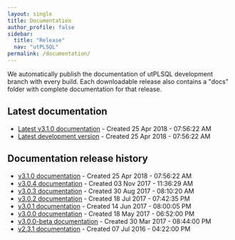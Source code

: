 ```yaml
---
layout: single
title: Documentation
author_profile: false
sidebar:
  title: "Release"
  nav: "utPLSQL"
permalink: /documentation/
---
```


We automatically publish the documentation of utPLSQL development branch with every build.
Each downloadable release also contains a "docs" folder with complete documentation for that release.

## Latest documentation

 - [Latest v3.1.0 documentation](../utPLSQL/latest/) - Created 25 Apr 2018 - 07:56:22 AM
 - [Latest development version](../utPLSQL/develop/) - Created 25 Apr 2018 - 07:56:22 AM

## Documentation release history

- [v3.1.0 documentation](../utPLSQL/v3.1.0-develop/) - Created 25 Apr 2018 - 07:56:22 AM
- [v3.0.4 documentation](../utPLSQL/v3.0.4/) - Created 03 Nov 2017 - 11:36:29 AM
- [v3.0.3 documentation](../utPLSQL/v3.0.3/) - Created 30 Aug 2017 - 08:10:20 AM
- [v3.0.2 documentation](../utPLSQL/v3.0.2/) - Created 18 Jul 2017 - 07:42:35 PM
- [v3.0.1 documentation](../utPLSQL/v3.0.1/) - Created 14 Jun 2017 - 08:00:05 PM
- [v3.0.0 documentation](../utPLSQL/v3.0.0/) - Created 18 May 2017 - 06:52:00 PM
- [v3.0.0-beta documentation](../utPLSQL/v3.0.0-beta/) - Created 30 Mar 2017 - 08:44:00 PM
- [v2.3.1 documentation](../utPLSQL/v2.3.1/) - Created 07 Jul 2016 - 04:22:00 PM
